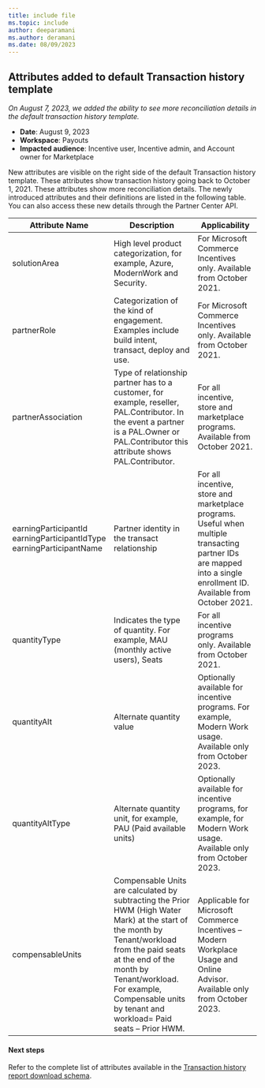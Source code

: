 ```yaml
---
title: include file
ms.topic: include
author: deeparamani
ms.author: deramani
ms.date: 08/09/2023
---
```


## Attributes added to default Transaction history template

_On August 7, 2023, we added the ability to see more reconciliation details in the default transaction history template._

- **Date**: August 9, 2023
- **Workspace**: Payouts
- **Impacted audience**: Incentive user, Incentive admin, and Account owner for Marketplace

New attributes are visible on the right side of the default Transaction history template. These attributes show transaction history going back to October 1, 2021. These attributes show more reconciliation details. The newly introduced attributes and their definitions are listed in the following table. You can also access these new details through the Partner Center API.


| **Attribute Name**                                                      | **Description**                                                                                                                                                                                                                                                             | **Applicability**                                                                                                                                                    |
| ---------------------------------------------------------------------- | --------------------------------------------------------------------------------------------------------------------------------------------------------------------------------------------------------------------------------------------------------------------------- | -------------------------------------------------------------------------------------------------------------------------------------------------------------------- |
| solutionArea                                                           | High level product categorization, for example, Azure, ModernWork and Security.                                                                                                                                                                                                     | For Microsoft Commerce Incentives only. Available from October 2021.                                                                                                 |
| partnerRole                                                            | Categorization of the kind of engagement. Examples include build intent, transact, deploy and use.                                                                                                                                                                                       | For Microsoft Commerce Incentives only. Available from October 2021.                                                                                                 |
| partnerAssociation                                                     | Type of relationship partner has to a customer, for example, reseller, PAL.Contributor. In the event a partner is a PAL.Owner or PAL.Contributor this attribute shows PAL.Contributor.                                                                                           | For all incentive, store and marketplace programs. Available from October 2021.                                                                                      |
| earningParticipantId<br>earningParticipantIdType<br>earningParticipantName | Partner identity in the transact relationship                                                                                                                                                                                                                               | For all incentive, store and marketplace programs. Useful when multiple transacting partner IDs are mapped into a single enrollment ID. Available from October 2021. |
| quantityType                                                           | Indicates the type of quantity. For example, MAU (monthly active users), Seats                                                                                                                                                                                                                             | For all incentive programs only. Available from October 2021.                                                                                                        |
| quantityAlt                                                            | Alternate quantity value                                                                                                                                                                                                                                                    | Optionally available for incentive programs. For example, Modern Work usage. Available only from October 2023.                                                           |
| quantityAltType                                                        | Alternate quantity unit, for example, PAU (Paid available units)                                                                                                                                                                                                                     | Optionally available for incentive programs, for example, for Modern Work usage. Available only from October 2023.                                                           |
| compensableUnits                                                       | Compensable Units are calculated by subtracting the Prior HWM (High Water Mark) at the start of the month by Tenant/workload from the paid seats at the end of the month by Tenant/workload. For example, Compensable units by tenant and workload= Paid seats – Prior HWM. | Applicable for Microsoft Commerce Incentives – Modern Workplace Usage and Online Advisor. Available only from October 2023.                                          |

#### Next steps

Refer to the complete list of attributes available in the [Transaction history report download schema](../../../transaction-history.md#transaction-history-download).
